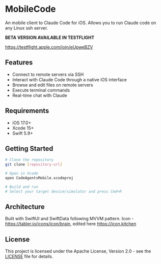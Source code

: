 # MobileCode

An mobile client to Claude Code for iOS.
Allows you to run Claude code on any Linux ssh server.

**BETA VERSION AVAILABLE IN TESTFLIGHT**

https://testflight.apple.com/join/eUpweBZV

## Features

- Connect to remote servers via SSH
- Interact with Claude Code through a native iOS interface
- Browse and edit files on remote servers
- Execute terminal commands
- Real-time chat with Claude

## Requirements

- iOS 17.0+
- Xcode 15+
- Swift 5.9+

## Getting Started

```bash
# Clone the repository
git clone [repository-url]

# Open in Xcode
open CodeAgentsMobile.xcodeproj

# Build and run
# Select your target device/simulator and press Cmd+R
```

## Architecture

Built with SwiftUI and SwiftData following MVVM pattern.
Icon - https://tabler.io/icons/icon/brain, edited here https://icon.kitchen

## License

This project is licensed under the Apache License, Version 2.0 - see the [LICENSE](LICENSE) file for details.